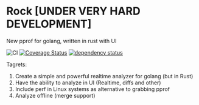 # Rock [UNDER VERY HARD DEVELOPMENT]
New pprof for golang, written in rust with UI

![CI](https://github.com/spiral/rock/workflows/CI/badge.svg)
[![Coverage Status](https://img.shields.io/coveralls/github/spiral/rock.svg)](https://coveralls.io/github/spiral/rock?branch=master)
[![dependency status](https://deps.rs/repo/github/spiral/rock/status.svg)](https://deps.rs/repo/github/spiral/rock)

Tagrets:
1. Create a simple and powerful realtime analyzer for golang (but in Rust)
2. Have the ability to analyze in UI (Realtime, diffs and other)
3. Include perf in Linux systems as alternative to grabbing pprof
4. Analyze offline (merge support)
